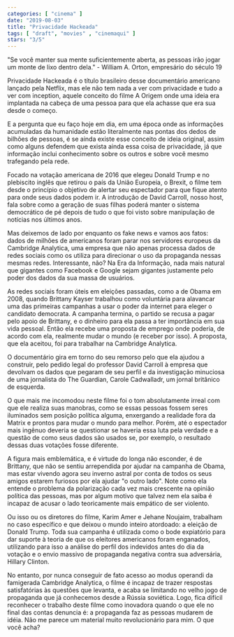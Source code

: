 ```yaml
---
categories: [ "cinema" ]
date: "2019-08-03"
title: "Privacidade Hackeada"
tags: [ "draft", "movies" , "cinemaqui" ]
stars: "3/5"
---
```

"Se você manter sua mente suficientemente aberta, as pessoas irão jogar um monte de lixo dentro dela." - William A. Orton, empresário do século 19

Privacidade Hackeada é o título brasileiro desse documentário americano lançado pela Netflix, mas ele não tem nada a ver com privacidade e tudo a ver com inception, aquele conceito do filme A Origem onde uma ideia era implantada na cabeça de uma pessoa para que ela achasse que era sua desde o começo.

E a pergunta que eu faço hoje em dia, em uma época onde as informações acumuladas da humanidade estão literalmente nas pontas dos dedos de bilhões de pessoas, é se ainda existe esse conceito de ideia original, assim como alguns defendem que exista ainda essa coisa de privacidade, já que informação inclui conhecimento sobre os outros e sobre você mesmo trafegando pela rede.

Focado na votação americana de 2016 que elegeu Donald Trump e no plebiscito inglês que retirou o país da União Europeia, o Brexit, o filme tem desde o princípio o objetivo de alertar seu espectador para que fique atento para onde seus dados podem ir. A introdução de David Carroll, nosso host, fala sobre como a geração de suas filhas poderá manter o sistema democrático de pé depois de tudo o que foi visto sobre manipulação de notícias nos últimos anos.

Mas deixemos de lado por enquanto os fake news e vamos aos fatos: dados de milhões de americanos foram parar nos servidores europeus da Cambridge Analytica, uma empresa que não apenas processa dados de redes sociais como os utiliza para direcionar o uso da propaganda nessas mesmas redes. Interessante, não? Na Era da Informação, nada mais natural que gigantes como Facebook e Google sejam gigantes justamente pelo poder dos dados da sua massa de usuários.

As redes sociais foram úteis em eleições passadas, como a de Obama em 2008, quando Brittany Kayser trabalhou como voluntária para alavancar uma das primeiras campanhas a usar o poder da internet para eleger o candidato democrata. A campanha termina, o partido se recusa a pagar pelo apoio de Brittany, e o dinheiro para ela passa a ter importância em sua vida pessoal. Então ela recebe uma proposta de emprego onde poderia, de acordo com ela, realmente mudar o mundo (e receber por isso). A proposta, que ela aceitou, foi para trabalhar na Cambridge Analytica.

O documentário gira em torno do seu remorso pelo que ela ajudou a construir, pelo pedido legal do professor David Carroll à empresa que devolvam os dados que pegaram de seu perfil e da investigação minuciosa de uma jornalista do The Guardian, Carole Cadwalladr, um jornal britânico de esquerda.

O que mais me incomodou neste filme foi o tom absolutamente irreal com que ele realiza suas manobras, como se essas pessoas fossem seres iluminados sem posição política alguma, enxergando a realidade fora da Matrix e prontos para mudar o mundo para melhor. Porém, até o espectador mais ingênuo deveria se questionar se haveria essa luta pela verdade e a questão de como seus dados são usados se, por exemplo, o resultado dessas duas votações fosse diferente.

A figura mais emblemática, e é virtude do longa não esconder, é de Brittany, que não se sentiu arrependida por ajudar na campanha de Obama, mas estar vivendo agora seu inverno astral por conta de todos os seus amigos estarem furiosos por ela ajudar "o outro lado". Note como ela entende o problema da polarização cada vez mais crescente na opinião política das pessoas, mas por algum motivo que talvez nem ela saiba é incapaz de acusar o lado teoricamente mais empático de ser violento.

Ou isso ou os diretores do filme, Karim Amer e Jehane Noujaim, trabalham no caso específico e que deixou o mundo inteiro atordoado: a eleição de Donald Trump. Toda sua campanha é utilizada como o bode expiatório para dar suporte à teoria de que os eleitores americanos foram enganados, utilizando para isso a análise do perfil dos indevidos antes do dia da votação e o envio massivo de propaganda negativa contra sua adversária, Hillary Clinton.

No entanto, por nunca conseguir de fato acesso ao modus operandi da famigerada Cambridge Analytica, o filme é incapaz de trazer respostas satisfatórias às questões que levanta, e acaba se limitando no velho jogo de propaganda que já conhecemos desde a Rússia soviética. Logo, fica difícil reconhecer o trabalho deste filme como inovadora quando o que ele no final das contas denuncia é: a propaganda faz as pessoas mudarem de idéia. Não me parece um material muito revolucionário para mim. O que você acha?
